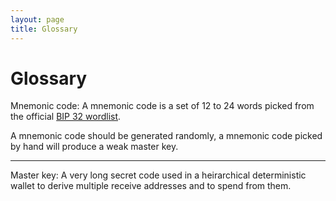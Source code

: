 ```yaml
---
layout: page
title: Glossary
---
```

# Glossary

Mnemonic code:
A mnemonic code is a set of 12 to 24 words picked from the official 
<a href="https://github.com/bitcoin/bips/blob/master/bip-0039/english.txt">BIP 32 wordlist</a>.

A mnemonic code should be generated randomly, a mnemonic code picked by hand will 
produce a weak master key.

---

Master key:
A very long secret code used in a heirarchical deterministic wallet to derive 
multiple receive addresses and to spend from them.
